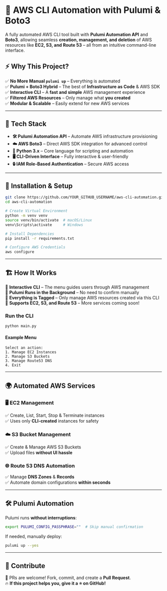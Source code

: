 # 🚀 AWS CLI Automation with Pulumi & Boto3

A fully automated AWS CLI tool built with **Pulumi Automation API** and **Boto3**, allowing seamless **creation, management, and deletion** of AWS resources like **EC2, S3, and Route 53** – all from an intuitive command-line interface.

## ⚡ **Why This Project?**
✅ **No More Manual `pulumi up`** – Everything is automated  
✅ **Pulumi + Boto3 Hybrid** – The best of **Infrastructure as Code** & AWS SDK  
✅ **Interactive CLI** – A **fast and simple** AWS management experience  
✅ **Filtered AWS Resources** – Only manage what **you created**  
✅ **Modular & Scalable** – Easily extend for new AWS services  

---

## 🚀 **Tech Stack**
- **🛠️ Pulumi Automation API** – Automate AWS infrastructure provisioning  
- **☁️ AWS Boto3** – Direct AWS SDK integration for advanced control  
- **🐍 Python 3.x** – Core language for scripting and automation  
- **🖥️ CLI-Driven Interface** – Fully interactive & user-friendly  
- **🔒 IAM Role-Based Authentication** – Secure AWS access  

---

## 🔧 **Installation & Setup**
```sh
git clone https://github.com/YOUR_GITHUB_USERNAME/aws-cli-automation.git
cd aws-cli-automation

# Create Virtual Environment
python -m venv venv
source venv/bin/activate  # macOS/Linux
venv\Scripts\activate     # Windows

# Install Dependencies
pip install -r requirements.txt

# Configure AWS Credentials
aws configure
```

---

## 🏗️ **How It Works**
🔹 **Interactive CLI** – The menu guides users through AWS management  
🔹 **Pulumi Runs in the Background** – No need to confirm manually  
🔹 **Everything is Tagged** – Only manage AWS resources created via this CLI  
🔹 **Supports EC2, S3, and Route 53** – More services coming soon!  

### **Run the CLI**
```sh
python main.py
```

#### **Example Menu**
```
Select an action:
1. Manage EC2 Instances
2. Manage S3 Buckets
3. Manage Route53 DNS
4. Exit
```

---

## 🌍 **Automated AWS Services**
### 🖥️ **EC2 Management**
✅ Create, List, Start, Stop & Terminate instances  
✅ Uses only **CLI-created** instances for safety  

### ☁️ **S3 Bucket Management**
✅ Create & Manage AWS S3 Buckets  
✅ Upload files **without UI hassle**  

### 🌐 **Route 53 DNS Automation**
✅ Manage **DNS Zones** & **Records**  
✅ Automate domain configurations **within seconds**  

---

## 🛠️ **Pulumi Automation**
Pulumi runs **without interruptions**:
```sh
export PULUMI_CONFIG_PASSPHRASE=""  # Skip manual confirmation
```
If needed, manually deploy:
```sh
pulumi up --yes
```

---


## 📢 **Contribute**
🚀 PRs are welcome! Fork, commit, and create a **Pull Request**.    
🔥 **If this project helps you, give it a ⭐ on GitHub!**  

